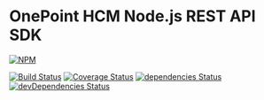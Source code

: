 OnePoint HCM Node.js REST API SDK
=================================

[![NPM](https://nodei.co/npm/onepoint-node-sdk.png)](https://nodei.co/npm/onepoint-node-sdk/)

[![Build Status](https://travis-ci.org/paulholden2/onepoint-node-sdk.svg?branch=master)](https://travis-ci.org/paulholden2/onepoint-node-sdk) [![Coverage Status](https://coveralls.io/repos/github/paulholden2/onepoint-node-sdk/badge.svg?branch=master)](https://coveralls.io/github/paulholden2/onepoint-node-sdk?branch=master) [![dependencies Status](https://david-dm.org/paulholden2/onepoint-node-sdk/status.svg)](https://david-dm.org/paulholden2/onepoint-node-sdk) [![devDependencies Status](https://david-dm.org/paulholden2/onepoint-node-sdk/dev-status.svg)](https://david-dm.org/paulholden2/onepoint-node-sdk?type=dev)
